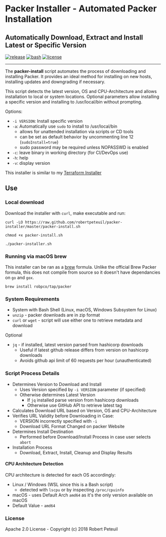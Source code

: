 # Packer Installer - Automated Packer Installation

## Automatically Download, Extract and Install Latest or Specific Version

[![release](https://img.shields.io/github/release/robertpeteuil/packer-installer.svg?colorB=2067b8)](https://github.com/robertpeteuil/packer-installer)
[![bash](https://img.shields.io/badge/language-bash-89e051.svg?style=flat-square)](https://github.com/robertpeteuil/packer-installer)
[![license](https://img.shields.io/github/license/robertpeteuil/packer-installer.svg?colorB=2067b8)](https://github.com/robertpeteuil/packer-installer)

---

The **packer-install** script automates the process of downloading and installing Packer.  It provides an ideal method for installing on new hosts, installing updates and downgrading if necessary.

This script detects the latest version, OS and CPU-Architecture and allows installation to local or system locations.  Optional parameters allow installing a specific version and installing to /usr/local/bin without prompting.

Options:

- `-i VERSION`:  Install specific version
- `-a`:          Automatically use `sudo` to install to /usr/local/bin
  - allows for unattended installation via scripts or CD tools
  - can be set as default behavior by uncommenting line 12 (`sudoInstall=true`)
  - sudo password may be required unless NOPASSWD is enabled
- `-c`:          leave binary in working directory (for CI/DevOps use)
- `-h`:          help
- `-v`:          display version

This installer is similar to my [Terraform Installer](https://github.com/robertpeteuil/terraform-installer)

## Use

### Local download

Download the installer with `curl`, make executable and run:

``` shell
curl -LO https://raw.github.com/robertpeteuil/packer-installer/master/packer-install.sh

chmod +x packer-install.sh

./packer-installer.sh
```

### Running via macOS brew

This installer can be ran as a [brew](https://brew.sh/) formula.  Unlike the official Brew Packer formula, this does not compile from source so it doesn't have dependancies on `go` and `gox`.

``` shell
brew install robpco/tap/packer
```

### System Requirements

- System with Bash Shell (Linux, macOS, Windows Subsystem for Linux)
- `unzip` - packer downloads are in zip format
- `curl` or `wget` - script will use either one to retrieve metadata and download

Optional

- `jq` - if installed, latest version parsed from hashicorp downloads
  - Useful if latest github release differs from version on hashicorp downloads
  - Avoids github api limit of 60 requests per hour (unauthenticated)

### Script Process Details

- Determines Version to Download and Install
  - Uses Version specified by `-i VERSION` parameter (if specified)
  - Otherwise determines Latest Version
    - If `jq` installed parse version from hashicorp downloads
    - Otherwise use GitHub API to retrieve latest tag
- Calculates Download URL based on Version, OS and CPU-Architecture
- Verifies URL Validity before Downloading in Case:
  - VERSION incorrectly specified with `-i`
  - Download URL Format Changed on packer Website
- Determines Install Destination
  - Performed before Download/Install Process in case user selects `abort`
- Installation Process
  - Download, Extract, Install, Cleanup and Display Results

#### CPU Architecture Detection

CPU architecture is detected for each OS accordingly:

- Linux / Windows (WSL since this is a Bash script)
  - detected with `lscpu` or by inspecting `/proc/cpuinfo`
- macOS - uses Default Arch `amd64` as it's the only version available on macOS
- Default Value - `amd64`

### License

Apache 2.0 License - Copyright (c) 2018    Robert Peteuil
